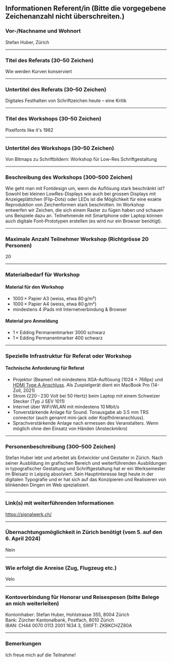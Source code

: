## Informationen Referent/in (Bitte die vorgegebene Zeichenanzahl nicht überschreiten.)

### Vor-/Nachname und Wohnort

Stefan Huber, Zürich

---

### Titel des Referats (30–50 Zeichen)

Wie werden Kurven konserviert

---

### Untertitel des Referats (30–50 Zeichen)

Digitales Festhalten von Schriftzeichen heute – eine Kritik

---

### Titel des Workshops (30–50 Zeichen)

Pixelfonts like it's 1982

---

### Untertitel des Workshops (30–50 Zeichen)

Von Bitmaps zu Schriftbildern: Workshop für Low-Res Schriftgestaltung

---

### Beschreibung des Workshops (300–500 Zeichen)

Wie geht man mit Fontdesign um, wenn die Auflösung stark beschränkt ist? Sowohl bei kleinen LowRes-Displays wie auch bei grossen Displays mit Anzeigeplättchen (Flip-Dots) oder LEDs ist die Möglichkeit für eine exakte Reproduktion von Zeichenformen stark beschnitten. Im Workshop entwerfen wir Zeichen, die sich einem Raster zu fügen haben und schauen uns Beispiele dazu an. Teilnehmende mit Smartphone oder Laptop können auch digitale Font-Prototypen erstellen (es wird nur ein Browser benötigt).

---

### Maximale Anzahl Teilnehmer Workshop (Richtgrösse 20 Personen)

20

---

### Materialbedarf für Workshop

#### Material für den Workshop

- 1000 × Papier A3 (weiss, etwa 80 g/m²)
- 1000 × Papier A4 (weiss, etwa 80 g/m²)
- mindestens 4 iPads mit Internetverbindung & Browser

#### Material pro Anmeldung

- 1 × Edding Permanentmarker 3000 schwarz
- 1 × Edding Permanentmarker 400 schwarz

---

### Spezielle Infrastruktur für Referat oder Workshop

#### Technische Anforderung für Referat

- Projektor (Beamer) mit mindestens XGA-Auflösung (1024 × 768px) und [HDMI Type A Anschluss](https://en.wikipedia.org/wiki/HDMI#/media/File:HDMI_Connector_Types.png). Als Zuspielgerät dient ein MacBook Pro (14-Zoll, 2021)
- Strom (220 – 230 Volt bei 50 Hertz) beim Laptop mit einem Schweizer Stecker (Typ J SEV 1011)
- Internet über WiFi/WLAN mit mindestens 10 Mbit/s
- Tonverstärkende Anlage für Sound. Tonausgabe ab 3.5 mm TRS connector (auch genannt mini-jack oder Kopfhöreranschluss).
- Sprachverstärkende Anlage nach ermessen des Veranstalters. Wenn möglich ohne den Einsatz von Händen (Ansteckmikro)

---

### Personenbeschreibung (300–500 Zeichen)

Stefan Huber lebt und arbeitet als Entwickler und Gestalter in Zürich. Nach seiner Ausbildung im grafischen Bereich und weiterführenden Ausbildungen in typografischer Gestaltung und Schriftgestaltung hat er ein Werksemester im Bleisatz in Leipzig absolviert. Sein Hauptinteresse liegt heute in der digitalen Typografie und er hat sich auf das Konzipieren und Realisieren von blinkenden Dingen im Web spezialisiert.

---

### Link(s) mit weiterführenden Informationen

https://signalwerk.ch/

---

### Übernachtungsmöglichkeit in Zürich benötigt (vom 5. auf den 6. April 2024)

Nein

---

### Wie erfolgt die Anreise (Zug, Flugzeug etc.)

Velo

---

### Kontoverbindung für Honorar und Reisespesen (bitte Belege an mich weiterleiten)

Kontoinhaber: Stefan Huber, Hohlstrasse 355, 8004 Zürich  
Bank: Zürcher Kantonalbank, Postfach, 8010 Zürich  
IBAN: CH44 0070 0113 2001 1634 3, SWIFT: ZKBKCHZZ80A

---

### Bemerkungen

Ich freue mich auf die Teilnahme!
